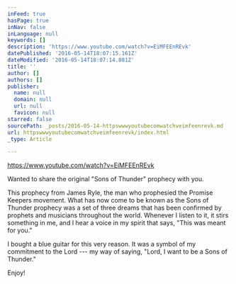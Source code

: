 ```yaml
---
inFeed: true
hasPage: true
inNav: false
inLanguage: null
keywords: []
description: 'https://www.youtube.com/watch?v=EiMFEEnREvk'
datePublished: '2016-05-14T18:07:15.161Z'
dateModified: '2016-05-14T18:07:14.881Z'
title: ''
author: []
authors: []
publisher:
  name: null
  domain: null
  url: null
  favicon: null
starred: false
sourcePath: _posts/2016-05-14-httpswwwyoutubecomwatchveimfeenrevk.md
url: httpswwwyoutubecomwatchveimfeenrevk/index.html
_type: Article

---
```

https://www.youtube.com/watch?v=EiMFEEnREvk

Wanted to share the original "Sons of Thunder" prophecy with you.

This prophecy from James Ryle, the man who prophesied the Promise Keepers movement. What has now come to be known as the Sons of Thunder prophecy was a set of three dreams that has been confirmed by prophets and musicians throughout the world. Whenever I listen to it, it stirs something in me, and I hear a voice in my spirit that says, "This was meant for you."

I bought a blue guitar for this very reason. It was a symbol of my commitment to the Lord --- my way of saying, "Lord, I want to be a Sons of Thunder."

Enjoy!